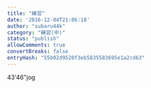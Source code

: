 ```yaml
---
title: "練習"
date: '2016-12-04T21:06:18'
author: "subaru44k"
category: "練習(中)"
status: "publish"
allowComments: true
convertBreaks: false
entryHash: "55b02d9520f3eb5835583695e1a2cd63"
---
```

43'46"jog
